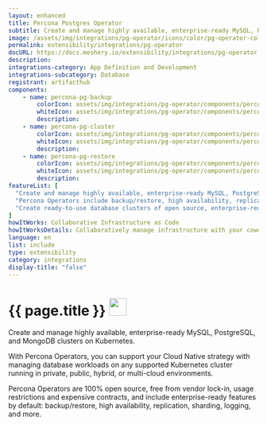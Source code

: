 ```yaml
---
layout: enhanced
title: Percona Postgres Operator
subtitle: Create and manage highly available, enterprise-ready MySQL, PostgreSQL, and MongoDB clusters on Kubernetes.
image: /assets/img/integrations/pg-operator/icons/color/pg-operator-color.svg
permalink: extensibility/integrations/pg-operator
docURL: https://docs.meshery.io/extensibility/integrations/pg-operator
description: 
integrations-category: App Definition and Development
integrations-subcategory: Database
registrant: artifacthub
components: 
	- name: percona-pg-backup
		colorIcon: assets/img/integrations/pg-operator/components/percona-pg-backup/icons/color/percona-pg-backup-color.svg
		whiteIcon: assets/img/integrations/pg-operator/components/percona-pg-backup/icons/white/percona-pg-backup-white.svg
		description: 
	- name: percona-pg-cluster
		colorIcon: assets/img/integrations/pg-operator/components/percona-pg-cluster/icons/color/percona-pg-cluster-color.svg
		whiteIcon: assets/img/integrations/pg-operator/components/percona-pg-cluster/icons/white/percona-pg-cluster-white.svg
		description: 
	- name: percona-pg-restore
		colorIcon: assets/img/integrations/pg-operator/components/percona-pg-restore/icons/color/percona-pg-restore-color.svg
		whiteIcon: assets/img/integrations/pg-operator/components/percona-pg-restore/icons/white/percona-pg-restore-white.svg
		description: 
featureList: [
  "Create and manage highly available, enterprise-ready MySQL, PostgreSQL, and MongoDB clusters on Kubernetes.",
  "Percona Operators include backup/restore, high availability, replication, sharding, logging features and more.",
  "Create ready-to-use database clusters of open source, enterprise-ready versions of MySQL, MongoDB, and PostgreSQL, created and supported by the Percona team."
]
howItWorks: Collaborative Infrastructure as Code
howItWorksDetails: Collaboratively manage infrastructure with your coworkers synchronously sharing the same designs.
language: en
list: include
type: extensibility
category: integrations
display-title: "false"
---
```

<h1>{{ page.title }} <img src="{{ page.image }}" style="width: 35px; height: 35px;" /></h1>

<p>
Create and manage highly available, enterprise-ready MySQL, PostgreSQL, and MongoDB clusters on Kubernetes.
</p>
<p>
    With Percona Operators, you can support your Cloud Native strategy with managing database workloads on any supported Kubernetes cluster running in private, public, hybrid, or multi-cloud environments.
</p>
<p>
    Percona Operators are 100% open source, free from vendor lock-in, usage restrictions and expensive contracts, and include enterprise-ready features by default: backup/restore, high availability, replication, sharding, logging, and more.
</p>
